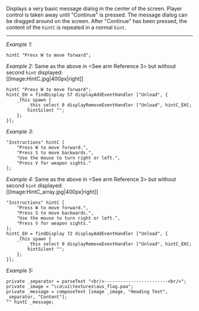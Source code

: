 Displays a very basic message dialog in the center of the screen. Player control is taken away until "Continue" is pressed. The message dialog can be dragged around on the screen. After "Continue" has been pressed, the content of the `hintC` is repeated in a normal `hint`.


---
*Example 1:*
```sqf
hintC "Press W to move forward";
```

*Example 2:*
Same as the above in <See arm Reference 3> but without second `hint` displayed:<br>[[Image:HintC.jpg|400px|right]]

```sqf
hintC "Press W to move forward";
hintC_EH = findDisplay 57 displayAddEventHandler ["Unload", {
	_this spawn {
		_this select 0 displayRemoveEventHandler ["Unload", hintC_EH];
		hintSilent "";
	};
}];
```

*Example 3:*
```sqf
"Instructions" hintC [
	"Press W to move forward.",
	"Press S to move backwards.",
	"Use the mouse to turn right or left.",
	"Press V for weapon sights."
];
```

*Example 4:*
Same as the above in <See arm Reference 3> but without second `hint` displayed:<br>[[Image:HintC_array.jpg|400px|right]]

```sqf
"Instructions" hintC [
	"Press W to move forward.",
	"Press S to move backwards.",
	"Use the mouse to turn right or left.",
	"Press V for weapon sights."
];
hintC_EH = findDisplay 72 displayAddEventHandler ["Unload", {
	_this spawn {
		_this select 0 displayRemoveEventHandler ["Unload", hintC_EH];
		hintSilent "";
	};
}];
```

*Example 5:*
```sqf
private _separator = parseText "<br/>------------------------<br/>";
private _image = "\ca\ui\textures\aus_flag.paa";
private _message = composeText [image _image, "Heading Text", _separator, "Content"];
"" hintC _message;
```